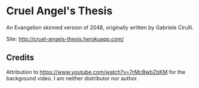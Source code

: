 Cruel Angel's Thesis
====================

An Evangelion skinned version of 2048, originally written by Gabriele Cirulli.

Site: http://cruel-angels-thesis.herokuapp.com/

Credits
-------

Attribution to https://www.youtube.com/watch?v=7rMcBwbZbKM for the background video. I am neither distributor nor author.